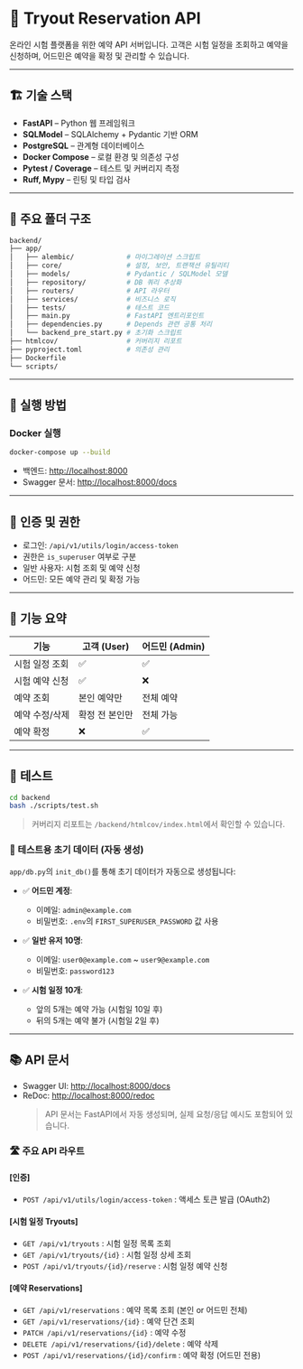 # 🧪 Tryout Reservation API

온라인 시험 플랫폼을 위한 예약 API 서버입니다.
고객은 시험 일정을 조회하고 예약을 신청하며, 어드민은 예약을 확정 및 관리할 수 있습니다.

---

## 🏗️ 기술 스택

- **FastAPI** – Python 웹 프레임워크
- **SQLModel** – SQLAlchemy + Pydantic 기반 ORM
- **PostgreSQL** – 관계형 데이터베이스
- **Docker Compose** – 로컬 환경 및 의존성 구성
- **Pytest / Coverage** – 테스트 및 커버리지 측정
- **Ruff, Mypy** – 린팅 및 타입 검사

---

## 📁 주요 폴더 구조

```bash
backend/
├── app/
│   ├── alembic/             # 마이그레이션 스크립트
│   ├── core/                # 설정, 보안, 트랜잭션 유틸리티
│   ├── models/              # Pydantic / SQLModel 모델
│   ├── repository/          # DB 쿼리 추상화
│   ├── routers/             # API 라우터
│   ├── services/            # 비즈니스 로직
│   ├── tests/               # 테스트 코드
│   ├── main.py              # FastAPI 엔트리포인트
│   ├── dependencies.py      # Depends 관련 공통 처리
│   └── backend_pre_start.py # 초기화 스크립트
├── htmlcov/                 # 커버리지 리포트
├── pyproject.toml           # 의존성 관리
├── Dockerfile
└── scripts/
```

---

## 🚀 실행 방법

### Docker 실행

```bash
docker-compose up --build
```

- 백엔드: [http://localhost:8000](http://localhost:8000)
- Swagger 문서: [http://localhost:8000/docs](http://localhost:8000/docs)

---

## 🔐 인증 및 권한

- 로그인: `/api/v1/utils/login/access-token`
- 권한은 `is_superuser` 여부로 구분
- 일반 사용자: 시험 조회 및 예약 신청
- 어드민: 모든 예약 관리 및 확정 가능

---

## 📌 기능 요약

| 기능           | 고객 (User)    | 어드민 (Admin) |
| -------------- | -------------- | -------------- |
| 시험 일정 조회 | ✅             | ✅             |
| 시험 예약 신청 | ✅             | ❌             |
| 예약 조회      | 본인 예약만    | 전체 예약      |
| 예약 수정/삭제 | 확정 전 본인만 | 전체 가능      |
| 예약 확정      | ❌             | ✅             |

---

## 🧪 테스트

```bash
cd backend
bash ./scripts/test.sh
```

> 커버리지 리포트는 `/backend/htmlcov/index.html`에서 확인할 수 있습니다.

### 🧪 테스트용 초기 데이터 (자동 생성)

`app/db.py`의 `init_db()`를 통해 초기 데이터가 자동으로 생성됩니다:

- ✅ **어드민 계정**:

  - 이메일: `admin@example.com`
  - 비밀번호: `.env`의 `FIRST_SUPERUSER_PASSWORD` 값 사용

- ✅ **일반 유저 10명**:

  - 이메일: `user0@example.com` ~ `user9@example.com`
  - 비밀번호: `password123`

- ✅ **시험 일정 10개**:
  - 앞의 5개는 예약 가능 (시험일 10일 후)
  - 뒤의 5개는 예약 불가 (시험일 2일 후)

---

## 📚 API 문서

- Swagger UI: [http://localhost:8000/docs](http://localhost:8000/docs)
- ReDoc: [http://localhost:8000/redoc](http://localhost:8000/redoc)
  > API 문서는 FastAPI에서 자동 생성되며, 실제 요청/응답 예시도 포함되어 있습니다.

### 🛣️ 주요 API 라우트

#### [인증]

- `POST /api/v1/utils/login/access-token` : 액세스 토큰 발급 (OAuth2)

#### [시험 일정 Tryouts]

- `GET /api/v1/tryouts` : 시험 일정 목록 조회
- `GET /api/v1/tryouts/{id}` : 시험 일정 상세 조회
- `POST /api/v1/tryouts/{id}/reserve` : 시험 일정 예약 신청

#### [예약 Reservations]

- `GET /api/v1/reservations` : 예약 목록 조회 (본인 or 어드민 전체)
- `GET /api/v1/reservations/{id}` : 예약 단건 조회
- `PATCH /api/v1/reservations/{id}` : 예약 수정
- `DELETE /api/v1/reservations/{id}/delete` : 예약 삭제
- `POST /api/v1/reservations/{id}/confirm` : 예약 확정 (어드민 전용)

